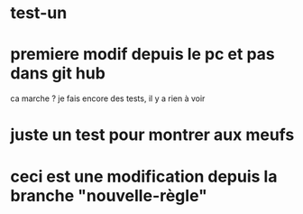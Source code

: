 # test-un
# premiere modif depuis le pc et pas dans git hub
ca marche ?
je fais encore des tests, il y a rien à voir
# juste un test pour montrer aux meufs
# ceci est une modification depuis la branche "nouvelle-règle"

